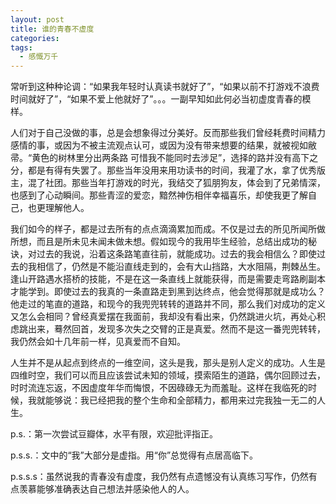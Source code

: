 ```yaml
---
layout: post
title: 谁的青春不虚度
categories: 
tags:
  - 感慨万千
---
```

常听到这种种论调：“如果我年轻时认真读书就好了”，“如果以前不打游戏不浪费时间就好了”，“如果不爱上他就好了”。。。一副早知如此何必当初虚度青春的模样。

人们对于自己没做的事，总是会想象得过分美好。反而那些我们曾经耗费时间精力感情的事，或因为不被主流观点认可，或因为没有带来想要的结果，就被视如敝帚。“黄色的树林里分出两条路 可惜我不能同时去涉足”，选择的路并没有高下之分，都是有得有失罢了。那些当年没用来用功读书的时间，我灌了水，拿了优秀版主，混了社团。那些当年打游戏的时光，我结交了狐朋狗友，体会到了兄弟情深，也感到了心动瞬间。那些青涩的爱恋，黯然神伤相伴幸福喜乐，却使我更了解自己，也更理解他人。

我们如今的样子，都是过去所有的点点滴滴累加而成。不仅是过去的所见所闻所做所想，而且是所未见未闻未做未想。假如现今的我用毕生经验，总结出成功的秘诀，对过去的我说，沿着这条路笔直往前，就能成功。过去的我会相信么？即使过去的我相信了，仍然是不能沿直线走到的，会有大山挡路，大水阻隔，荆棘丛生。逢山开路遇水搭桥的技能，不是在这一条直线上就能获得，而是需要走弯路刷副本才能学到。即使过去的我真的一条直路走到黑到达终点，他会觉得那就是成功么？他走过的笔直的道路，和现今的我兜兜转转的道路并不同，那么我们对成功的定义又怎么会相同？曾经真爱摆在我面前，我却没有看出来，仍然跳进火坑，再处心积虑跳出来，蓦然回首，发现多次失之交臂的正是真爱。然而不是这一番兜兜转转，我仍然会如十几年前一样，见真爱而不自知。

人生并不是从起点到终点的一维空间，这头是我，那头是别人定义的成功。人生是四维时空，我们可以而且应该尝试未知的领域，摸索陌生的道路，偶尔回顾过去，时时流连忘返，不因虚度年华而悔恨，不因碌碌无为而羞耻。这样在我临死的时候，我就能够说：我已经把我的整个生命和全部精力，都用来过完我独一无二的人生。

p.s.：第一次尝试豆瓣体，水平有限，欢迎批评指正。

p.s.s.：文中的“我”大部分是虚指。用“你”总觉得有点居高临下。

p.s.s.s：虽然说我的青春没有虚度，我仍然有点遗憾没有认真练习写作，仍然有点羡慕能够准确表达自己想法并感染他人的人。